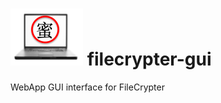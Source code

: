 # <img src="https://github.com/maxng07/filecrypter-gui/blob/master/avatar-pcmi.png"> filecrypter-gui
WebApp GUI interface for FileCrypter
